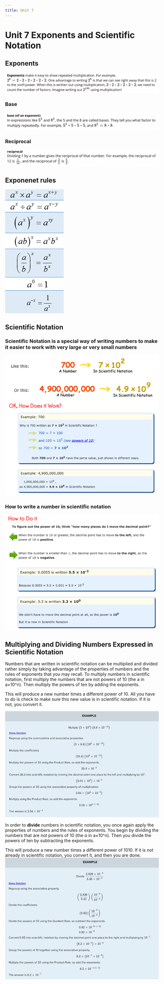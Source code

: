 ```yaml
---
title: Unit 7
---
```

# Unit 7  Exponents and Scientific Notation

## Exponents
![](/Unit7/attatchments/Pasted%20image%2020220512080531.png)

### Base
![](/Unit7/attatchments/Pasted%20image%2020220512080620.png)
### Reciprocal
![](/Unit7/attatchments/Pasted%20image%2020220512080727.png)

## Exponenet rules
![](/Unit7/attatchments/Pasted%20image%2020220512080427.png)

## Scientific Notation
### Scientific Notation is a special way of writing numbers to make it easier to work with very large or very small numbers
![](/Unit7/attatchments/Pasted%20image%2020220512080943.png)
![](/Unit7/attatchments/Pasted%20image%2020220512081342.png)

### How to write a number in scientific notation
![](/Unit7/attatchments/Pasted%20image%2020220512081255.png)

## Multiplying and Dividing Numbers Expressed in Scientific Notation

Numbers that are written in scientific notation can be multiplied and divided rather simply by taking advantage of the properties of numbers and the rules of exponents that you may recall. To multiply numbers in scientific notation, first multiply the numbers that are not powers of 10 (the a in a×10^n). Then multiply the powers of ten by adding the exponents.

This will produce a new number times a different power of 10. All you have to do is check to make sure this new value is in scientific notation. If it is not, you convert it.

![](/Unit7/attatchments/Pasted%20image%2020220512084929.png)

In order to **divide** numbers in scientific notation, you once again apply the properties of numbers and the rules of exponents. You begin by dividing the numbers that are not powers of 10 (the _a_ in a×10^n). Then you divide the powers of ten by subtracting the exponents.

This will produce a new number times a different power of 1010. If it is not already in scientific notation, you convert it, and then you are done.
![](/Unit7/attatchments/Pasted%20image%2020220512090110.png)